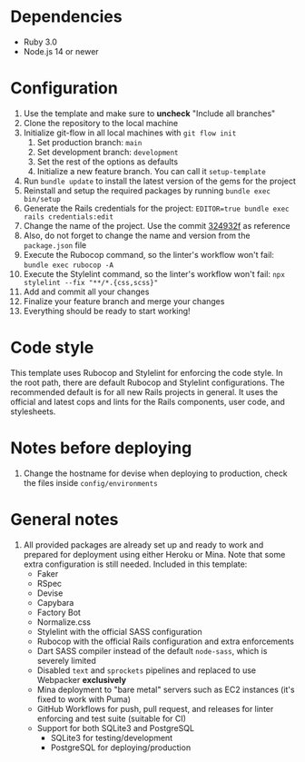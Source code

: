 # Dependencies

-   Ruby 3.0
-   Node.js 14 or newer

# Configuration

1.  Use the template and make sure to **uncheck** "Include all branches"
2.  Clone the repository to the local machine
3.  Initialize git-flow in all local machines with `git flow init`
    1.  Set production branch: `main`
    2.  Set development branch: `development`
    3.  Set the rest of the options as defaults
    4.  Initialize a new feature branch. You can call it `setup-template`
4.  Run `bundle update` to install the latest version of the gems for the project
5.  Reinstall and setup the required packages by running `bundle exec bin/setup`
6.  Generate the Rails credentials for the project: `EDITOR=true bundle exec rails credentials:edit`
7.  Change the name of the project. Use the commit [324932f](https://github.com/NoTengoBattery/rails6-ruby3-hk-ghwf-psql/commit/324932fbc5e055a3f40dbe2a565ce663f85235d7) as reference
8.  Also, do not forget to change the name and version from the `package.json` file
9.  Execute the Rubocop command, so the linter's workflow won't fail: `bundle exec rubocop -A`
10. Execute the Stylelint command, so the linter's workflow won't fail: `npx stylelint --fix "**/*.{css,scss}"`
11. Add and commit all your changes
12. Finalize your feature branch and merge your changes
13. Everything should be ready to start working!

# Code style

This template uses Rubocop and Stylelint for enforcing the code style. In the root path, there are default Rubocop and Stylelint configurations. The recommended default is for all new Rails projects in general. It uses the official and latest cops and lints for the Rails components, user code, and stylesheets.

# Notes before deploying

1.  Change the hostname for devise when deploying to production, check the files inside `config/environments`

# General notes

1.  All provided packages are already set up and ready to work and prepared for deployment using either Heroku or Mina. Note that some extra configuration is still needed. Included in this template:
    -   Faker
    -   RSpec
    -   Devise
    -   Capybara
    -   Factory Bot
    -   Normalize.css
    -   Stylelint with the official SASS configuration
    -   Rubocop with the official Rails configuration and extra enforcements
    -   Dart SASS compiler instead of the default `node-sass`, which is severely limited
    -   Disabled `text` and `sprockets` pipelines and replaced to use Webpacker **exclusively**
    -   Mina deployment to "bare metal" servers such as EC2 instances (it's fixed to work with Puma)
    -   GitHub Workflows for push, pull request, and releases for linter enforcing and test suite (suitable for CI)
    -   Support for both SQLite3 and PostgreSQL
        -   SQLite3 for testing/development
        -   PostgreSQL for deploying/production
